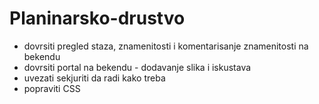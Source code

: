 # Planinarsko-drustvo
- dovrsiti pregled staza, znamenitosti i komentarisanje znamenitosti na bekendu
- dovrsiti portal na bekendu - dodavanje slika i iskustava
- uvezati sekjuriti da radi kako treba
- popraviti CSS
